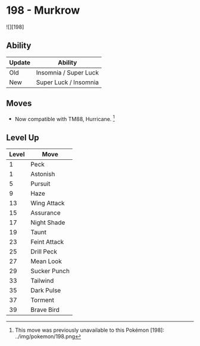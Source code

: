 # 198 - Murkrow
![][198]

## Ability

Update | Ability
---    | ---
Old    | Insomnia / Super Luck
New    | Super Luck / Insomnia

## Moves

 - Now compatible with TM88, Hurricane. [^1]

## Level Up

Level | Move
---   | ---
  1   | Peck
  1   | Astonish
  5   | Pursuit
  9   | Haze
 13   | Wing Attack
 15   | Assurance
 17   | Night Shade
 19   | Taunt
 23   | Feint Attack
 25   | Drill Peck
 27   | Mean Look
 29   | Sucker Punch
 33   | Tailwind
 35   | Dark Pulse
 37   | Torment
 39   | Brave Bird

[^1]: This move was previously unavailable to this Pokémon
[198]: ../img/pokemon/198.png
